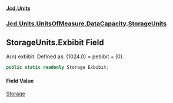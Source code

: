 #### [Jcd.Units](index.md 'index')
### [Jcd.Units.UnitsOfMeasure.DataCapacity](Jcd.Units.UnitsOfMeasure.DataCapacity.md 'Jcd.Units.UnitsOfMeasure.DataCapacity').[StorageUnits](StorageUnits.md 'Jcd.Units.UnitsOfMeasure.DataCapacity.StorageUnits')

## StorageUnits.Exbibit Field

A(n) exbibit. Defined as: (1024.0) × pebibit + (0).

```csharp
public static readonly Storage Exbibit;
```

#### Field Value
[Storage](Storage.md 'Jcd.Units.UnitTypes.Storage')
